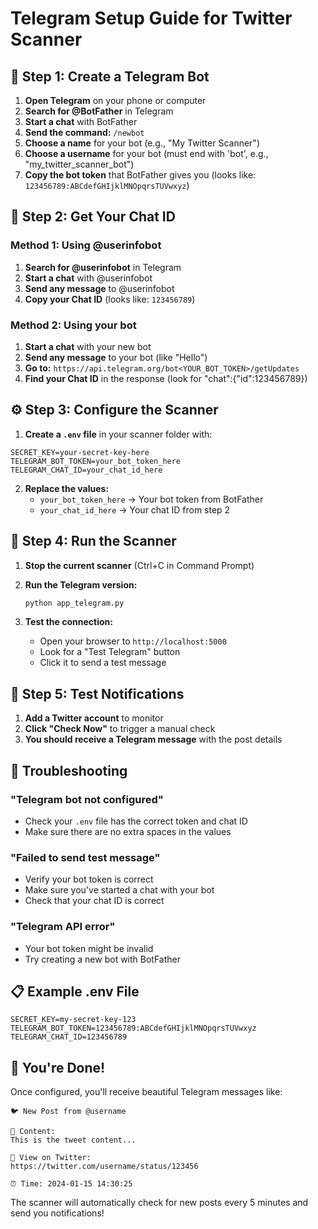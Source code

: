 # Telegram Setup Guide for Twitter Scanner

## 🤖 Step 1: Create a Telegram Bot

1. **Open Telegram** on your phone or computer
2. **Search for @BotFather** in Telegram
3. **Start a chat** with BotFather
4. **Send the command:** `/newbot`
5. **Choose a name** for your bot (e.g., "My Twitter Scanner")
6. **Choose a username** for your bot (must end with 'bot', e.g., "my_twitter_scanner_bot")
7. **Copy the bot token** that BotFather gives you (looks like: `123456789:ABCdefGHIjklMNOpqrsTUVwxyz`)

## 💬 Step 2: Get Your Chat ID

### Method 1: Using @userinfobot
1. **Search for @userinfobot** in Telegram
2. **Start a chat** with @userinfobot
3. **Send any message** to @userinfobot
4. **Copy your Chat ID** (looks like: `123456789`)

### Method 2: Using your bot
1. **Start a chat** with your new bot
2. **Send any message** to your bot (like "Hello")
3. **Go to:** `https://api.telegram.org/bot<YOUR_BOT_TOKEN>/getUpdates`
4. **Find your Chat ID** in the response (look for "chat":{"id":123456789})

## ⚙️ Step 3: Configure the Scanner

1. **Create a `.env` file** in your scanner folder with:
```env
SECRET_KEY=your-secret-key-here
TELEGRAM_BOT_TOKEN=your_bot_token_here
TELEGRAM_CHAT_ID=your_chat_id_here
```

2. **Replace the values:**
   - `your_bot_token_here` → Your bot token from BotFather
   - `your_chat_id_here` → Your chat ID from step 2

## 🚀 Step 4: Run the Scanner

1. **Stop the current scanner** (Ctrl+C in Command Prompt)
2. **Run the Telegram version:**
   ```cmd
   python app_telegram.py
   ```

3. **Test the connection:**
   - Open your browser to `http://localhost:5000`
   - Look for a "Test Telegram" button
   - Click it to send a test message

## 📱 Step 5: Test Notifications

1. **Add a Twitter account** to monitor
2. **Click "Check Now"** to trigger a manual check
3. **You should receive a Telegram message** with the post details

## 🔧 Troubleshooting

### "Telegram bot not configured"
- Check your `.env` file has the correct token and chat ID
- Make sure there are no extra spaces in the values

### "Failed to send test message"
- Verify your bot token is correct
- Make sure you've started a chat with your bot
- Check that your chat ID is correct

### "Telegram API error"
- Your bot token might be invalid
- Try creating a new bot with BotFather

## 📋 Example .env File

```env
SECRET_KEY=my-secret-key-123
TELEGRAM_BOT_TOKEN=123456789:ABCdefGHIjklMNOpqrsTUVwxyz
TELEGRAM_CHAT_ID=123456789
```

## 🎉 You're Done!

Once configured, you'll receive beautiful Telegram messages like:

```
🐦 New Post from @username

📝 Content:
This is the tweet content...

🔗 View on Twitter:
https://twitter.com/username/status/123456

⏰ Time: 2024-01-15 14:30:25
```

The scanner will automatically check for new posts every 5 minutes and send you notifications!

